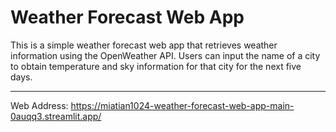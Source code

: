 # Weather Forecast Web App

This is a simple weather forecast web app that retrieves weather information using the OpenWeather API. Users can input the name of a city to obtain temperature and sky information for that city for the next five days.

---
Web Address: https://miatian1024-weather-forecast-web-app-main-0auqq3.streamlit.app/

